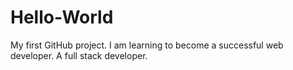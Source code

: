 # Hello-World
My first GitHub project.
I am learning to become a successful web developer.
A full stack developer.
